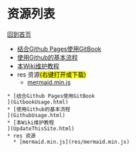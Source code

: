 
# 资源列表

[回到首页](https://charleechan.github.io/MyWiki)

* [结合Github Pages使用GitBook
](GitbookUsage.html)
* [使用Github的基本流程
](GithubUsage.html)
* [本Wiki维护教程
](UpdateThisSite.html)
* res 资源<mark>(右键打开或下载)</mark>
  * [mermaid.min.js](res/mermaid.min.js)


```mind:height=300,title=内容概要,color
* [结合Github Pages使用GitBook
](GitbookUsage.html)
* [使用Github的基本流程
](GithubUsage.html)
* [本Wiki维护教程
](UpdateThisSite.html)
* res 资源
  * [mermaid.min.js](res/mermaid.min.js)
```
